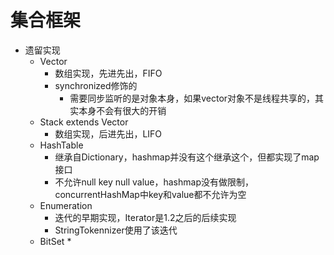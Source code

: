 # 集合框架
* 遗留实现
    * Vector
        * 数组实现，先进先出，FIFO
        * synchronized修饰的
            * 需要同步监听的是对象本身，如果vector对象不是线程共享的，其实本身不会有很大的开销
    * Stack extends Vector
        * 数组实现，后进先出，LIFO
    * HashTable
        * 继承自Dictionary，hashmap并没有这个继承这个，但都实现了map接口
        * 不允许null key null value，hashmap没有做限制，concurrentHashMap中key和value都不允许为空
    * Enumeration
        * 迭代的早期实现，Iterator是1.2之后的后续实现
        * StringTokennizer使用了该迭代
    * BitSet
        *  
        